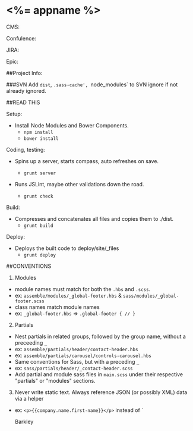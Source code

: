 # <%= appname %>

CMS:

Confulence:

JIRA:

Epic:

##Project Info:

###SVN
Add `dist`, `.sass-cache', `node_modules` to SVN ignore if not already ignored.

##READ THIS

Setup:
- Install Node Modules and Bower Components.
    - `npm install`
    - `bower install`

Coding, testing:
- Spins up a server, starts compass, auto refreshes on save.
	- `grunt server`

- Runs JSLint, maybe other validations down the road.
	- `grunt check`

Build:
- Compresses and concatenates all files and copies them to ./dist.
	- `grunt build`

Deploy:
- Deploys the built code to deploy/site/_files
	- `grunt deploy`


##CONVENTIONS
1) Modules
- module names must match for both the `.hbs` and `.scss`.
 - ex: `assemble/modules/_global-footer.hbs` & `sass/modules/_global-footer.scss`
- class names match module names
 - ex: `_global-footer.hbs` => `.global-footer { // }`

2) Partials
- Nest partials in related groups, followed by the group name, without a preceeding `_`
 - ex: `assemble/partials/header/contact-header.hbs`
 - ex: `assemble/partials/carousel/controls-carousel.hbs`
- Same conventions for Sass, but with a preceding `_`
 - ex: `sass/partials/header/_contact-header.scss`
- Add partial and module sass files in `main.scss` under their respective "partials" or "modules" sections.

3) Never write static text. Always reference JSON (or possibly XML) data via a helper
 - ex: `<p>{{company.name.first-name}}</p>` instead of `<p>Barkley</p>